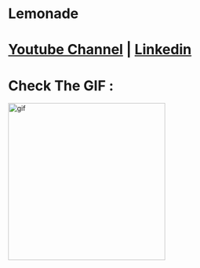 # Lemonade
# [Youtube Channel](https://www.youtube.com/channel/UCrT5u-1_J1ogG4l0TKhj21g) | [Linkedin](https://www.linkedin.com/in/noureddin-sameer-45760a236/)
# Check The GIF :
<p><img align="left" alt="gif" src="https://user-images.githubusercontent.com/106562134/213020926-bb7a0cce-032d-4be9-bc75-f8bbecd85cd8.gif" width "500" height="320" /></p>





